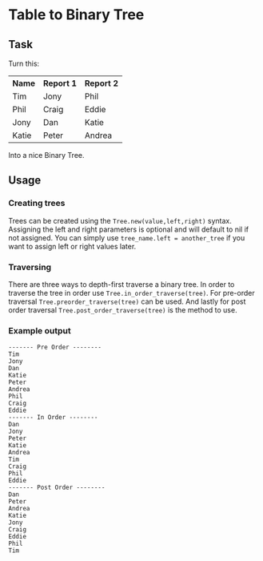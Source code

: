 Table to Binary Tree
====
Task
--
 Turn this:

<table>
  <tr>
    <th>Name</th>
    <th>Report 1</th>
    <th>Report 2</th>
  </tr>
  <tr>
    <td>Tim</td>
    <td>Jony</td>
    <td>Phil</td>
  </tr>
  <tr>
    <td>Phil</td>
    <td>Craig</td>
    <td>Eddie</td>
  </tr>
  <tr>
    <td>Jony</td>
    <td>Dan</td>
    <td>Katie</td>
  </tr>
  <tr>
    <td>Katie</td>
    <td>Peter</td>
    <td>Andrea</td>
  </tr>
</table>

Into a nice Binary Tree.

Usage
---

### Creating trees

Trees can be created using the `Tree.new(value,left,right)` syntax. Assigning the left and right parameters is optional and will default to nil if not assigned. You can simply use `tree_name.left = another_tree` if you want to assign left or right values later.

### Traversing

There are three ways to depth-first traverse a binary tree. In order to traverse the tree in order use `Tree.in_order_traverse(tree)`. For pre-order traversal `Tree.preorder_traverse(tree)` can be used. And lastly for post order traversal `Tree.post_order_traverse(tree)` is the method to use.

### Example output

````
------- Pre Order --------
Tim
Jony
Dan
Katie
Peter
Andrea
Phil
Craig
Eddie
------- In Order --------
Dan
Jony
Peter
Katie
Andrea
Tim
Craig
Phil
Eddie
------- Post Order --------
Dan
Peter
Andrea
Katie
Jony
Craig
Eddie
Phil
Tim
````

